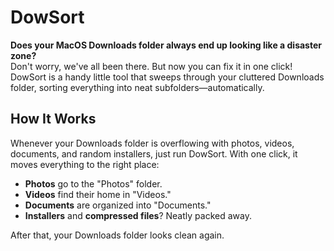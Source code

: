 # DowSort

**Does your MacOS Downloads folder always end up looking like a disaster zone?**  
Don't worry, we've all been there. But now you can fix it in one click! DowSort is a handy little tool that sweeps through your cluttered Downloads folder, sorting everything into neat subfolders—automatically.

## How It Works

Whenever your Downloads folder is overflowing with photos, videos, documents, and random installers, just run DowSort. With one click, it moves everything to the right place:

- **Photos** go to the "Photos" folder.
- **Videos** find their home in "Videos."
- **Documents** are organized into "Documents."
- **Installers** and **compressed files**? Neatly packed away.

After that, your Downloads folder looks clean again.
